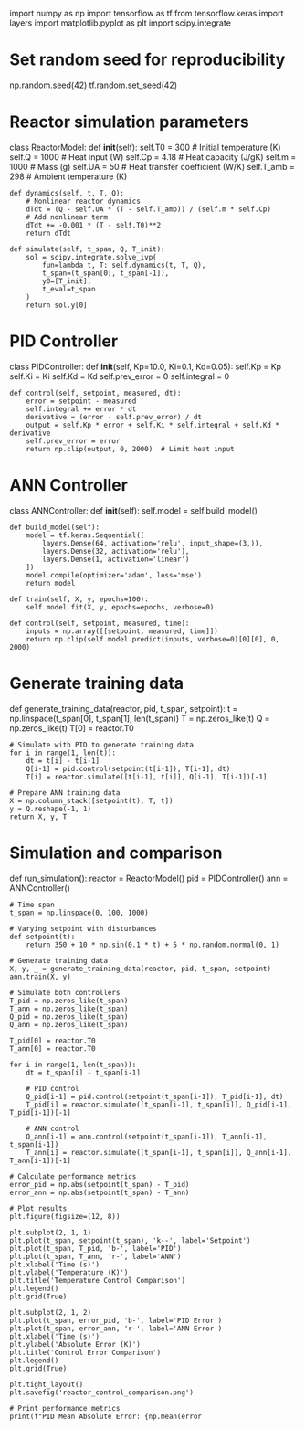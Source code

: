 import numpy as np
import tensorflow as tf
from tensorflow.keras import layers
import matplotlib.pyplot as plt
import scipy.integrate

# Set random seed for reproducibility
np.random.seed(42)
tf.random.set_seed(42)

# Reactor simulation parameters
class ReactorModel:
    def __init__(self):
        self.T0 = 300  # Initial temperature (K)
        self.Q = 1000  # Heat input (W)
        self.Cp = 4.18  # Heat capacity (J/gK)
        self.m = 1000  # Mass (g)
        self.UA = 50   # Heat transfer coefficient (W/K)
        self.T_amb = 298  # Ambient temperature (K)
        
    def dynamics(self, t, T, Q):
        # Nonlinear reactor dynamics
        dTdt = (Q - self.UA * (T - self.T_amb)) / (self.m * self.Cp)
        # Add nonlinear term
        dTdt += -0.001 * (T - self.T0)**2
        return dTdt
    
    def simulate(self, t_span, Q, T_init):
        sol = scipy.integrate.solve_ivp(
            fun=lambda t, T: self.dynamics(t, T, Q),
            t_span=(t_span[0], t_span[-1]),
            y0=[T_init],
            t_eval=t_span
        )
        return sol.y[0]

# PID Controller
class PIDController:
    def __init__(self, Kp=10.0, Ki=0.1, Kd=0.05):
        self.Kp = Kp
        self.Ki = Ki
        self.Kd = Kd
        self.prev_error = 0
        self.integral = 0
        
    def control(self, setpoint, measured, dt):
        error = setpoint - measured
        self.integral += error * dt
        derivative = (error - self.prev_error) / dt
        output = self.Kp * error + self.Ki * self.integral + self.Kd * derivative
        self.prev_error = error
        return np.clip(output, 0, 2000)  # Limit heat input

# ANN Controller
class ANNController:
    def __init__(self):
        self.model = self.build_model()
        
    def build_model(self):
        model = tf.keras.Sequential([
            layers.Dense(64, activation='relu', input_shape=(3,)),
            layers.Dense(32, activation='relu'),
            layers.Dense(1, activation='linear')
        ])
        model.compile(optimizer='adam', loss='mse')
        return model
    
    def train(self, X, y, epochs=100):
        self.model.fit(X, y, epochs=epochs, verbose=0)
        
    def control(self, setpoint, measured, time):
        inputs = np.array([[setpoint, measured, time]])
        return np.clip(self.model.predict(inputs, verbose=0)[0][0], 0, 2000)

# Generate training data
def generate_training_data(reactor, pid, t_span, setpoint):
    t = np.linspace(t_span[0], t_span[1], len(t_span))
    T = np.zeros_like(t)
    Q = np.zeros_like(t)
    T[0] = reactor.T0
    
    # Simulate with PID to generate training data
    for i in range(1, len(t)):
        dt = t[i] - t[i-1]
        Q[i-1] = pid.control(setpoint(t[i-1]), T[i-1], dt)
        T[i] = reactor.simulate([t[i-1], t[i]], Q[i-1], T[i-1])[-1]
    
    # Prepare ANN training data
    X = np.column_stack([setpoint(t), T, t])
    y = Q.reshape(-1, 1)
    return X, y, T

# Simulation and comparison
def run_simulation():
    reactor = ReactorModel()
    pid = PIDController()
    ann = ANNController()
    
    # Time span
    t_span = np.linspace(0, 100, 1000)
    
    # Varying setpoint with disturbances
    def setpoint(t):
        return 350 + 10 * np.sin(0.1 * t) + 5 * np.random.normal(0, 1)
    
    # Generate training data
    X, y, _ = generate_training_data(reactor, pid, t_span, setpoint)
    ann.train(X, y)
    
    # Simulate both controllers
    T_pid = np.zeros_like(t_span)
    T_ann = np.zeros_like(t_span)
    Q_pid = np.zeros_like(t_span)
    Q_ann = np.zeros_like(t_span)
    
    T_pid[0] = reactor.T0
    T_ann[0] = reactor.T0
    
    for i in range(1, len(t_span)):
        dt = t_span[i] - t_span[i-1]
        
        # PID control
        Q_pid[i-1] = pid.control(setpoint(t_span[i-1]), T_pid[i-1], dt)
        T_pid[i] = reactor.simulate([t_span[i-1], t_span[i]], Q_pid[i-1], T_pid[i-1])[-1]
        
        # ANN control
        Q_ann[i-1] = ann.control(setpoint(t_span[i-1]), T_ann[i-1], t_span[i-1])
        T_ann[i] = reactor.simulate([t_span[i-1], t_span[i]], Q_ann[i-1], T_ann[i-1])[-1]
    
    # Calculate performance metrics
    error_pid = np.abs(setpoint(t_span) - T_pid)
    error_ann = np.abs(setpoint(t_span) - T_ann)
    
    # Plot results
    plt.figure(figsize=(12, 8))
    
    plt.subplot(2, 1, 1)
    plt.plot(t_span, setpoint(t_span), 'k--', label='Setpoint')
    plt.plot(t_span, T_pid, 'b-', label='PID')
    plt.plot(t_span, T_ann, 'r-', label='ANN')
    plt.xlabel('Time (s)')
    plt.ylabel('Temperature (K)')
    plt.title('Temperature Control Comparison')
    plt.legend()
    plt.grid(True)
    
    plt.subplot(2, 1, 2)
    plt.plot(t_span, error_pid, 'b-', label='PID Error')
    plt.plot(t_span, error_ann, 'r-', label='ANN Error')
    plt.xlabel('Time (s)')
    plt.ylabel('Absolute Error (K)')
    plt.title('Control Error Comparison')
    plt.legend()
    plt.grid(True)
    
    plt.tight_layout()
    plt.savefig('reactor_control_comparison.png')
    
    # Print performance metrics
    print(f"PID Mean Absolute Error: {np.mean(error
